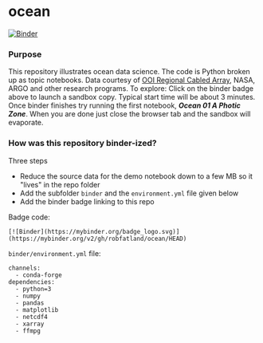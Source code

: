 # ocean

[![Binder](https://mybinder.org/badge_logo.svg)](https://mybinder.org/v2/gh/robfatland/ocean/HEAD)


### Purpose

This repository illustrates ocean data science. The code is Python broken up as topic
notebooks. Data courtesy of 
[OOI Regional Cabled Array](https://interactiveoceans.washington.edu), NASA, ARGO and other research programs.
To explore: Click on the binder badge above to launch a sandbox copy.
Typical start time will be about 3 minutes. Once binder
finishes try running the first notebook, ***Ocean 01 A Photic Zone***.
When you are done just close the browser tab and the sandbox will evaporate.




### How was this repository binder-ized?

Three steps

- Reduce the source data for the demo notebook down to a few MB so it "lives" in the repo folder
- Add the subfolder `binder` and the `environment.yml` file given below
- Add the binder badge linking to this repo

Badge code: 

```
[![Binder](https://mybinder.org/badge_logo.svg)](https://mybinder.org/v2/gh/robfatland/ocean/HEAD)
```


`binder/environment.yml` file: 


```
channels:
  - conda-forge
dependencies:
  - python=3
  - numpy
  - pandas
  - matplotlib
  - netcdf4
  - xarray
  - ffmpg
```
